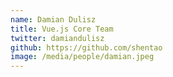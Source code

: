 ```yaml
---
name: Damian Dulisz
title: Vue.js Core Team
twitter: damiandulisz
github: https://github.com/shentao
image: /media/people/damian.jpeg
---
```


